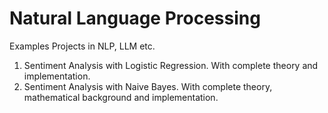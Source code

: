 # Natural Language Processing
Examples Projects in NLP, LLM etc.
1. Sentiment Analysis with Logistic Regression. With complete theory and implementation.
2. Sentiment Analysis with Naive Bayes. With complete theory, mathematical background and implementation. 
